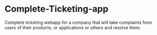# Complete-Ticketing-app
Complete ticketing webapp for a company that will take complaints from users of their products,  or applications or others and resolve them.
